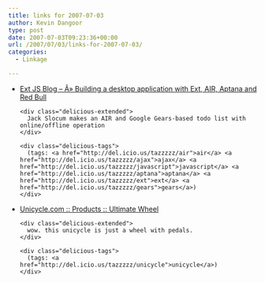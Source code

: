 ```yaml
---
title: links for 2007-07-03
author: Kevin Dangoor
type: post
date: 2007-07-03T09:23:36+00:00
url: /2007/07/03/links-for-2007-07-03/
categories:
  - Linkage

---
```

<ul class="delicious">
  <li>
    <div class="delicious-link">
      <a href="http://extjs.com/blog/2007/06/29/building-a-desktop-application-with-ext-air-aptana-and-red-bull/">Ext JS Blog &#8211; Â» Building a desktop application with Ext, AIR, Aptana and Red Bull</a>
    </div>
    
    <div class="delicious-extended">
      Jack Slocum makes an AIR and Google Gears-based todo list with online/offline operation
    </div>
    
    <div class="delicious-tags">
      (tags: <a href="http://del.icio.us/tazzzzz/air">air</a> <a href="http://del.icio.us/tazzzzz/ajax">ajax</a> <a href="http://del.icio.us/tazzzzz/javascript">javascript</a> <a href="http://del.icio.us/tazzzzz/aptana">aptana</a> <a href="http://del.icio.us/tazzzzz/ext">ext</a> <a href="http://del.icio.us/tazzzzz/gears">gears</a>)
    </div>
  </li>
  
  <li>
    <div class="delicious-link">
      <a href="http://www.unicycle.com/shopping/shopdisplayproducts.asp?id=1&#038;subcat=83&#038;cat=Ultimate+Wheel">Unicycle.com :: Products :: Ultimate Wheel</a>
    </div>
    
    <div class="delicious-extended">
      wow. this unicycle is just a wheel with pedals.
    </div>
    
    <div class="delicious-tags">
      (tags: <a href="http://del.icio.us/tazzzzz/unicycle">unicycle</a>)
    </div>
  </li>
</ul>